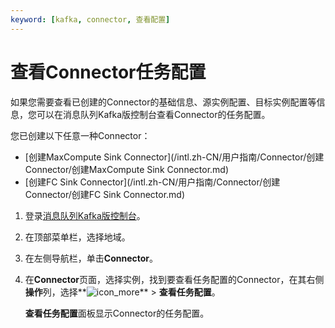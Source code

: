 ```yaml
---
keyword: [kafka, connector, 查看配置]
---
```


# 查看Connector任务配置

如果您需要查看已创建的Connector的基础信息、源实例配置、目标实例配置等信息，您可以在消息队列Kafka版控制台查看Connector的任务配置。

您已创建以下任意一种Connector：

-   [创建MaxCompute Sink Connector](/intl.zh-CN/用户指南/Connector/创建Connector/创建MaxCompute Sink Connector.md)
-   [创建FC Sink Connector](/intl.zh-CN/用户指南/Connector/创建Connector/创建FC Sink Connector.md)

1.  登录[消息队列Kafka版控制台](https://kafka.console.aliyun.com/?spm=a2c4g.11186623.2.22.6bf72638IfKzDm)。

2.  在顶部菜单栏，选择地域。

3.  在左侧导航栏，单击**Connector**。

4.  在**Connector**页面，选择实例，找到要查看任务配置的Connector，在其右侧**操作**列，选择**![icon_more](https://static-aliyun-doc.oss-accelerate.aliyuncs.com/assets/img/zh-CN/8046936061/p185678.png)** \> **查看任务配置**。

    **查看任务配置**面板显示Connector的任务配置。


